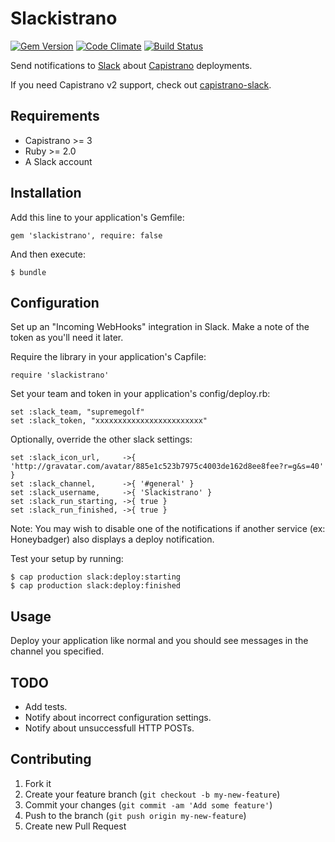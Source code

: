 # Slackistrano

[![Gem Version](https://badge.fury.io/rb/slackistrano.png)](http://badge.fury.io/rb/slackistrano)
[![Code Climate](https://codeclimate.com/github/supremegolf/slackistrano.png)](https://codeclimate.com/github/supremegolf/slackistrano)
[![Build Status](https://travis-ci.org/supremegolf/slackistrano.png?branch=master)](https://travis-ci.org/supremegolf/slackistrano)

Send notifications to [Slack](https://slack.com) about [Capistrano](http://www.capistranorb.com) deployments.

If you need Capistrano v2 support, check out [capistrano-slack](https://github.com/j-mcnally/capistrano-slack).

## Requirements

- Capistrano >= 3
- Ruby >= 2.0
- A Slack account

## Installation

Add this line to your application's Gemfile:

    gem 'slackistrano', require: false

And then execute:

    $ bundle

## Configuration

Set up an "Incoming WebHooks" integration in Slack.  Make a note 
of the token as you'll need it later.

Require the library in your application's Capfile:

    require 'slackistrano'

Set your team and token in your application's config/deploy.rb:

    set :slack_team, "supremegolf"
    set :slack_token, "xxxxxxxxxxxxxxxxxxxxxxxx"

Optionally, override the other slack settings:

    set :slack_icon_url,     ->{ 'http://gravatar.com/avatar/885e1c523b7975c4003de162d8ee8fee?r=g&s=40' }
    set :slack_channel,      ->{ '#general' }
    set :slack_username,     ->{ 'Slackistrano' }
    set :slack_run_starting, ->{ true }
    set :slack_run_finished, ->{ true }

Note: You may wish to disable one of the notifications if another service (ex:
Honeybadger) also displays a deploy notification.

Test your setup by running:

    $ cap production slack:deploy:starting
    $ cap production slack:deploy:finished

## Usage

Deploy your application like normal and you should see messages in the channel
you specified.

## TODO

- Add tests.
- Notify about incorrect configuration settings.
- Notify about unsuccessfull HTTP POSTs.

## Contributing

1. Fork it
2. Create your feature branch (`git checkout -b my-new-feature`)
3. Commit your changes (`git commit -am 'Add some feature'`)
4. Push to the branch (`git push origin my-new-feature`)
5. Create new Pull Request
